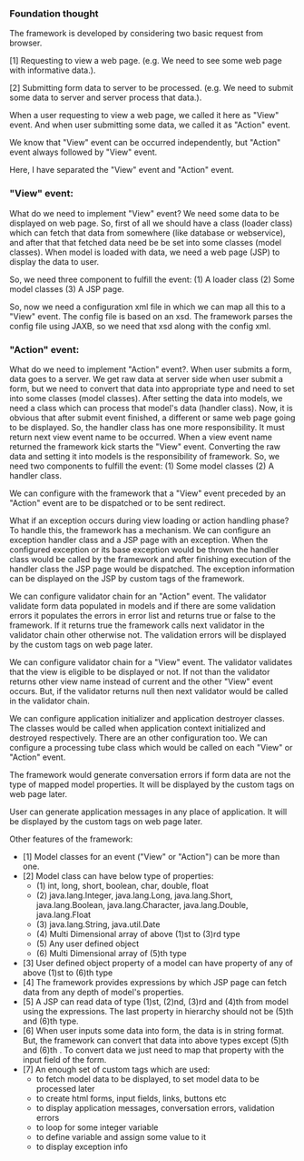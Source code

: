 ### Foundation thought

The framework is developed by considering two basic request from browser.

[1] Requesting to view a web page. (e.g. We need to see some web page with informative data.).

[2] Submitting form data to server to be processed. (e.g. We need to submit some data to server and server process that data.).

When a user requesting to view a web page, we called it here as "View" event. And when user submitting some data, we called it as "Action" event.

We know that "View" event can be occurred independently, but "Action" event always followed by "View" event.

Here, I have separated the "View" event and "Action" event.


### "View" event:

What do we need to implement "View" event? We need some data to be displayed on web page. So, first of all we should have a class (loader class) which can fetch that data from somewhere (like database or webservice), and after that that fetched data need be be set into some classes (model classes). When model is loaded with data, we need a web page (JSP) to display the data to user.

So, we need three component to fulfill the event: 
(1) A loader class 
(2) Some model classes 
(3) A JSP page.

So, now we need a configuration xml file in which we can map all this to a "View" event. The config file is based on an xsd. The framework parses the config file using JAXB, so we need that xsd along with the config xml.

### "Action" event:

What do we need to implement "Action" event?. When user submits a form, data goes to a server. We get raw data at server side when user submit a form, but we need to convert that data into appropriate type and need to set into some classes (model classes). After setting the data into models, we need a class which can process that model's data (handler class). Now, it is obvious that after submit event finished, a different or same web page going to be displayed. So, the handler class has one more responsibility. It must return next view event name to be occurred. When a view event name returned the framework kick starts the "View" event. Converting the raw data and setting it into models is the responsibility of framework. So, we need two components to fulfill the event: (1) Some model classes (2) A handler class.

We can configure with the framework that a "View" event preceded by an "Action" event are to be dispatched or to be sent redirect.

What if an exception occurs during view loading or action handling phase? To handle this, the framework has a mechanism. We can configure an exception handler class and a JSP page with an exception. When the configured exception or its base exception would be thrown the handler class would be called by the framework and after finishing execution of the handler class the JSP page would be dispatched. The exception information can be displayed on the JSP by custom tags of the framework.

We can configure validator chain for an "Action" event. The validator validate form data populated in models and if there are some validation errors it populates the errors in error list and returns true or false to the framework. If it returns true the framework calls next validator in the validator chain other otherwise not. The validation errors will be displayed by the custom tags on web page later.

We can configure validator chain for a "View" event. The validator validates that the view is eligible to be displayed or not. If not than the validator returns other view name instead of current and the other "View" event occurs. But, if the validator returns null then next validator would be called in the validator chain.

We can configure application initializer and application destroyer classes. The classes would be called when application context initialized and destroyed respectively. There are an other configuration too. We can configure a processing tube class which would be called on each "View" or "Action" event.

The framework would generate conversation errors if form data are not the type of mapped model properties. It will be displayed by the custom tags on web page later.

User can generate application messages in any place of application. It will be displayed by the custom tags on web page later.

Other features of the framework:

* [1] Model classes for an event ("View" or "Action") can be more than one.
* [2] Model class can have below type of properties:
    - (1) int, long, short, boolean, char, double, float
    - (2) java.lang.Integer, java.lang.Long, java.lang.Short, java.lang.Boolean, java.lang.Character, java.lang.Double, java.lang.Float
    - (3) java.lang.String, java.util.Date
    - (4) Multi Dimensional array of above (1)st to (3)rd type
    - (5) Any user defined object
    - (6) Multi Dimensional array of (5)th type
* [3] User defined object property of a model can have property of any of above (1)st to (6)th type
* [4] The framework provides expressions by which JSP page can fetch data from any depth of model's properties.
* [5] A JSP can read data of type (1)st, (2)nd, (3)rd and (4)th from model using the expressions. The last property in hierarchy should not be (5)th and (6)th type.
* [6] When user inputs some data into form, the data is in string format. But, the framework can convert that data into above types except (5)th and (6)th . To convert data we just need to map that property with the input field of the form.
* [7] An enough set of custom tags which are used:
    - to fetch model data to be displayed, to set model data to be processed later
    - to create html forms, input fields, links, buttons etc
    - to display application messages, conversation errors, validation errors
    - to loop for some integer variable
    - to define variable and assign some value to it
    - to display exception info